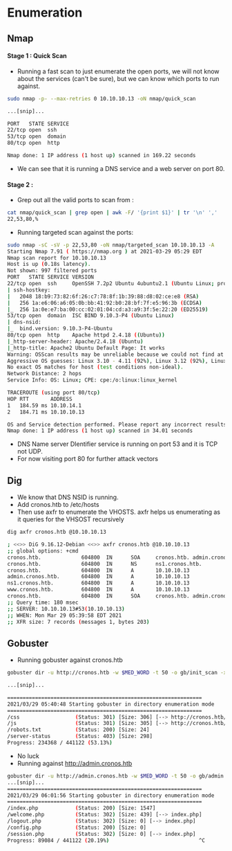 # Enumeration

## Nmap

#### Stage 1 : Quick Scan
- Running a fast scan to just enumerate the open ports, we will not know about the services (can't be sure), but we can know which ports to run against.
```bash
sudo nmap -p- --max-retries 0 10.10.10.13 -oN nmap/quick_scan                                                 1 ↵

...[snip]...

PORT   STATE SERVICE
22/tcp open  ssh
53/tcp open  domain
80/tcp open  http

Nmap done: 1 IP address (1 host up) scanned in 169.22 seconds

```

- We can see that it is running a DNS service and a web server on port 80.

#### Stage 2 : 
- Grep out all the valid ports to scan from : 
```bash 
cat nmap/quick_scan | grep open | awk -F/ '{print $1}' | tr '\n' ','
22,53,80,%
```

- Running targeted scan against the ports:
```bash
sudo nmap -sC -sV -p 22,53,80 -oN nmap/targeted_scan 10.10.10.13 -A                                                     130 ↵
Starting Nmap 7.91 ( https://nmap.org ) at 2021-03-29 05:29 EDT
Nmap scan report for 10.10.10.13
Host is up (0.18s latency).
Not shown: 997 filtered ports
PORT   STATE SERVICE VERSION
22/tcp open  ssh     OpenSSH 7.2p2 Ubuntu 4ubuntu2.1 (Ubuntu Linux; protocol 2.0)
| ssh-hostkey: 
|   2048 18:b9:73:82:6f:26:c7:78:8f:1b:39:88:d8:02:ce:e8 (RSA)
|   256 1a:e6:06:a6:05:0b:bb:41:92:b0:28:bf:7f:e5:96:3b (ECDSA)
|_  256 1a:0e:e7:ba:00:cc:02:01:04:cd:a3:a9:3f:5e:22:20 (ED25519)
53/tcp open  domain  ISC BIND 9.10.3-P4 (Ubuntu Linux)
| dns-nsid: 
|_  bind.version: 9.10.3-P4-Ubuntu
80/tcp open  http    Apache httpd 2.4.18 ((Ubuntu))
|_http-server-header: Apache/2.4.18 (Ubuntu)
|_http-title: Apache2 Ubuntu Default Page: It works
Warning: OSScan results may be unreliable because we could not find at least 1 open and 1 closed port
Aggressive OS guesses: Linux 3.10 - 4.11 (92%), Linux 3.12 (92%), Linux 3.13 (92%), Linux 3.13 or 4.2 (92%), Linux 3.16 (92%), Linux 3.16 - 4.6 (92%), Linux 3.2 - 4.9 (92%), Linux 3.8 - 3.11 (92%), Linux 4.2 (92%), Linux 4.4 (92%)
No exact OS matches for host (test conditions non-ideal).
Network Distance: 2 hops
Service Info: OS: Linux; CPE: cpe:/o:linux:linux_kernel

TRACEROUTE (using port 80/tcp)
HOP RTT       ADDRESS
1   184.59 ms 10.10.14.1
2   184.71 ms 10.10.10.13

OS and Service detection performed. Please report any incorrect results at https://nmap.org/submit/ .
Nmap done: 1 IP address (1 host up) scanned in 34.01 seconds

```

- DNS Name server DIentifier service is running on port 53 and it is TCP not UDP.
- For now visiting port 80 for further attack vectors

## Dig
- We know that DNS NSID is running.
- Add cronos.htb to /etc/hosts
- Then use axfr to enumerate the VHOSTS. axfr helps us enumerating as it queries for the VHSOST recursively
```bash 
dig axfr cronos.htb @10.10.10.13

; <<>> DiG 9.16.12-Debian <<>> axfr cronos.htb @10.10.10.13
;; global options: +cmd
cronos.htb.             604800  IN      SOA     cronos.htb. admin.cronos.htb. 3 604800 86400 2419200 604800
cronos.htb.             604800  IN      NS      ns1.cronos.htb.
cronos.htb.             604800  IN      A       10.10.10.13
admin.cronos.htb.       604800  IN      A       10.10.10.13
ns1.cronos.htb.         604800  IN      A       10.10.10.13
www.cronos.htb.         604800  IN      A       10.10.10.13
cronos.htb.             604800  IN      SOA     cronos.htb. admin.cronos.htb. 3 604800 86400 2419200 604800
;; Query time: 180 msec
;; SERVER: 10.10.10.13#53(10.10.10.13)
;; WHEN: Mon Mar 29 05:39:58 EDT 2021
;; XFR size: 7 records (messages 1, bytes 203)

```


## Gobuster
- Running gobuster against cronos.htb
```bash
gobuster dir -u http://cronos.htb -w $MED_WORD -t 50 -o gb/init_scan -x txt                                   1 ↵ 

...[snip]...

===============================================================              
2021/03/29 05:40:48 Starting gobuster in directory enumeration mode          
===============================================================                                                                           
/css                  (Status: 301) [Size: 306] [--> http://cronos.htb/css/] 
/js                   (Status: 301) [Size: 305] [--> http://cronos.htb/js/]                                                               
/robots.txt           (Status: 200) [Size: 24]                                                                                            
/server-status        (Status: 403) [Size: 298]                                                                                           
Progress: 234368 / 441122 (53.13%)                                         ^C                                                             
```
- No luck
- Running against http://admin.cronos.htb
```bash
gobuster dir -u http://admin.cronos.htb -w $MED_WORD -t 50 -o gb/admin -x php                              [5/297]
...[snip]...
===============================================================
2021/03/29 06:01:56 Starting gobuster in directory enumeration mode
===============================================================
/index.php            (Status: 200) [Size: 1547]
/welcome.php          (Status: 302) [Size: 439] [--> index.php]
/logout.php           (Status: 302) [Size: 0] [--> index.php]  
/config.php           (Status: 200) [Size: 0]                   
/session.php          (Status: 302) [Size: 0] [--> index.php]  
Progress: 89084 / 441122 (20.19%)                             ^C

```